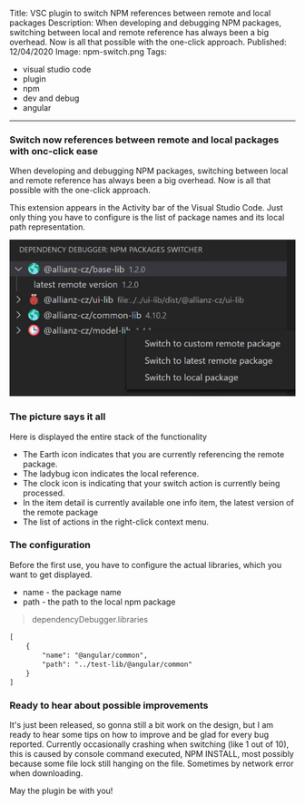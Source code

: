 Title: VSC plugin to switch NPM references between remote and local packages
Description: When developing and debugging NPM packages, switching between local and remote reference has always been a big overhead. Now is all that possible with the one-click approach.
Published: 12/04/2020
Image: npm-switch.png
Tags: 
- visual studio code
- plugin
- npm
- dev and debug
- angular
---

### Switch now references between remote and local packages with onc-click ease
When developing and debugging NPM packages, switching between local and remote reference has always been a big overhead. 
Now is all that possible with the one-click approach.

This extension appears in the Activity bar of the Visual Studio Code. Just only thing you have to configure is the list of package names and its local path representation.

![picture not found](../assets/images/articles/npm-switcher-printscreen.png "The repositories layout description")

### The picture says it all

Here is displayed the entire stack of the functionality

- The Earth icon indicates that you are currently referencing the remote package.
- The ladybug icon indicates the local reference.
- The clock icon is indicating that your switch action is currently being processed.
- In the item detail is currently available one info item, the latest version of the remote package
- The list of actions in the right-click context menu.

### The configuration

Before the first use, you have to configure the actual libraries, which you want to get displayed.
- name - the package name
- path - the path to the local npm package

> dependencyDebugger.libraries
```
[
    {
        "name": "@angular/common",
        "path": "../test-lib/@angular/common"
    }
]
```

### Ready to hear about possible improvements
It's just been released, so gonna still a bit work on the design, but I am ready to hear some tips on how to improve and be glad for every bug reported.
Currently occasionally crashing when switching (like 1 out of 10), this is caused by console command executed, NPM INSTALL, most possibly because some file lock still hanging on the file. Sometimes by network error when downloading.

May the plugin be with you!
